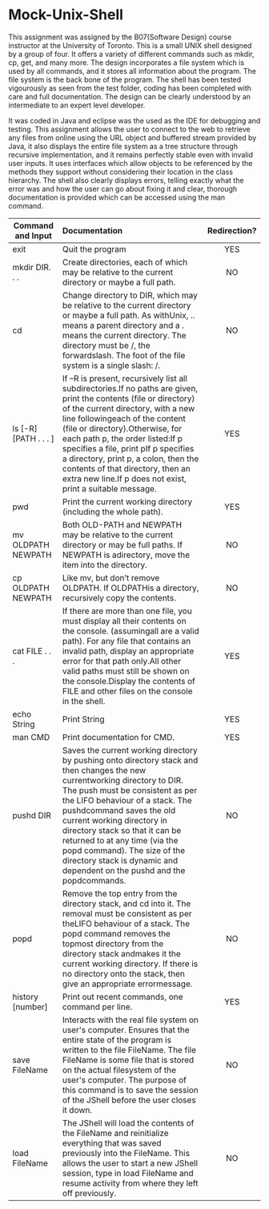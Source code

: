 # Mock-Unix-Shell

This assignment was assigned by the B07(Software Design) course instructor at the University of Toronto. This is a small UNIX shell designed by a group of four. It offers a variety of different commands such as mkdir, cp, get, and many more. The design incorporates a file system which is used by all commands, and it stores all information about the program. The file system is the back bone of the program. The shell has been tested vigourously as seen from the test folder, coding has been completed with care and full documentation. The design can be clearly understood by an intermediate to an expert level developer.

It was coded in Java and eclipse was the used as the IDE for debugging and testing. This assignment allows the user to connect to the web to retrieve any files from online using the URL object and buffered stream provided by Java, it also displays the entire file system as a tree structure through recursive implementation, and it remains perfectly stable even with invalid user inputs. It uses interfaces which allow objects to be referenced by the methods they support without considering their location in the class hierarchy. The shell also clearly displays errors, telling exactly what the error was and how the user can go about fixing it and clear, thorough documentation is provided which can be accessed using the man command.

| Command and Input  | Documentation | Redirection?  |
| ------------- |:--------------| :------------:|
| exit          | Quit the program|YES          |
| mkdir DIR. . .  | Create directories, each of which may be relative to the current directory or maybe a full path.      | NO   |
| cd | Change directory to DIR, which may be relative to the current directory or maybe a full path.  As withUnix, ..  means a parent directory and a .  means the current directory.  The directory must be /, the forwardslash.  The foot of the file system is a single slash:  /. | NO|
| ls [-R] [PATH . . . ]  | If –R is present, recursively list all subdirectories.If no paths are given, print the contents (file or directory) of the current directory, with a new line followingeach of the content (file or directory).Otherwise, for each path p, the order listed:If p specifies a file, print pIf p specifies a directory, print p, a colon, then the contents of that directory, then an extra new line.If p does not exist, print a suitable message.|YES        |
| pwd          | Print the current working directory (including the whole path). | YES           |
| mv OLDPATH NEWPATH | Both OLD-PATH  and  NEWPATH  may  be  relative  to  the  current  directory  or  may  be  full  paths.   If  NEWPATH  is  adirectory, move the item into the directory. | NO         |
| cp OLDPATH NEWPATH |  Like mv, but don’t remove OLDPATH. If OLDPATHis a directory, recursively copy the contents. | NO           |
| cat FILE . . .     | If there are more than one file, you must display all their contents on the console.  (assumingall are a valid path).  For any file that contains an invalid path, display an appropriate error for that path only.All other valid paths must still be shown on the console.Display the contents of FILE and other files on the console in the shell.| YES           |
| echo String          | Print String | YES           |
| man CMD          | Print documentation for CMD. | YES           |
| pushd DIR         | Saves  the  current  working  directory  by  pushing  onto  directory  stack  and  then  changes  the  new  currentworking  directory  to  DIR.  The  push  must  be  consistent  as  per  the  LIFO  behaviour  of  a  stack.   The  pushdcommand saves the old current working directory in directory stack so that it can be returned to at any time (via the popd command).  The size of the directory stack is dynamic and dependent on the pushd and the popdcommands. | NO           |
| popd          |Remove the top entry from the directory stack, and cd into it. The removal must be consistent as per theLIFO behaviour of a stack.  The popd command removes the topmost directory from the directory stack andmakes it the current working directory.  If there is no directory onto the stack, then give an appropriate errormessage. | NO   |
| history [number] | Print out recent commands, one command per line. | YES   |
| save FileName         | Interacts with the real file system on user's computer. Ensures that the entire state of the program is written to the file FileName.  The file FileName is some file that is stored on the actual filesystem of the user's computer.  The purpose of this command is to save the session of the JShell before the user closes it down.| NO    |
| load FileName         | The JShell will load the contents of the FileName and reinitialize everything that was saved previously into the FileName. This allows the user to start a new JShell session, type in load FileName and resume activity from where they left off previously. | NO   |
